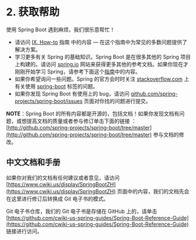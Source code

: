 # 2. 获取帮助

使用 Spring Boot 遇到麻烦，我们很乐意帮忙！

* 请访问 [IX. How-to](https://docs.spring.io/spring-boot/docs/2.1.0.RELEASE/reference/htmlsingle/#howto) 指南 中的内容 — 在这个指南中为常见的多数问题提供了解决方案。
* 学习更多有关 Spring 的基础知识。Spring Boot 是在很多其他的 Spring 项目上构建的。请访问 [spring.io](http://spring.io) 网站来获得更多其他的参考文档。如果你现在才刚刚开始学习 Spring，请参考下面这个[指南](http://spring.io/guide)中的内容。
* 如果你希望询问一些问题。Spring 的官方会时时关注 [stackoverflow.com](http://stackoverflow.com/) 上有关使用 [spring-boot](http://stackoverflow.com/tags/spring-boot) 标签的问题。
* 如果你发现 Spring Boot 有使用上的 bug，请访问 [github.com/spring-projects/spring-boot/issues](https://github.com/spring-projects/spring-boot/issue) 页面对你找的问题进行提交。

**NOTE**：Spring Boot 的所有内容都是开源的，包括文档！如果你发现文档有问题，或想提高文档的质量或者参与修订单击下面的链接 ：[http://github.com/spring-projects/spring-boot/tree/master](http://github.com/spring-projects/spring-boot/tree/master) 参与文档的修改。

## 中文文档和手册

如果你对我们的文档有任何建议或者意见，请访问 [https://www.cwiki.us/display/SpringBootZH](https://www.cwiki.us/display/SpringBootZH) 页面中的内容，我们的文档先会在这里进行修订后转换成 Git 电子书的模式。

Git 电子书仓库，我们的 Git 电子书是存储在 GitHub 上的，请单击 [https://github.com/cwiki-us-spring-guides/Spring-Boot-Reference-Guide](https://github.com/cwiki-us-spring-guides/Spring-Boot-Reference-Guide) 链接进行访问。

